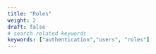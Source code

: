 ```yaml
---
title: "Roles"
weight: 2
draft: false
# search related keywords
keywords: ["authentication","users", "roles"]
---
```




